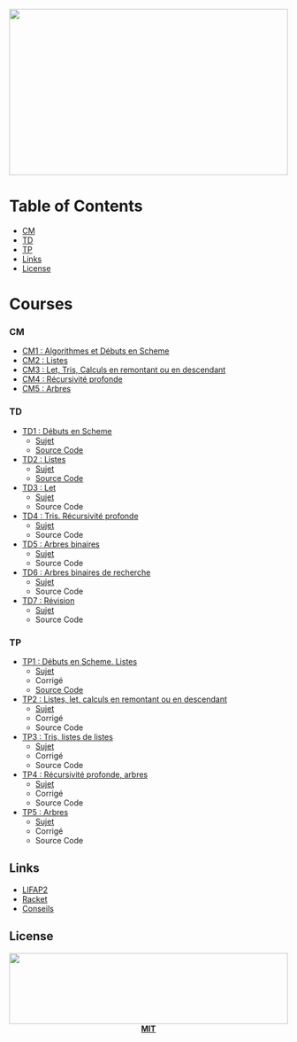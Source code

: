 <p align="center">
  <img src="https://i.nurlan.co/i/lifap2.svg" width="100%" height="300">
</p>

# Table of Contents

- [CM](#cm)
- [TD](#td)
- [TP](#tp)
- [Links](#links)
- [License](#license)

# Courses

### CM

- [CM1 : Algorithmes et Débuts en Scheme](CM/CM1.pdf)
- [CM2 : Listes](CM/CM2.pdf)
- [CM3 : Let, Tris, Calculs en remontant ou en descendant](CM/CM3.pdf)
- [CM4 : Récursivité profonde](CM/CM4.pdf)
- [CM5 : Arbres](CM/CM5.pdf)


### TD

- [TD1 : Débuts en Scheme](TD/TD1/)
  - [Sujet](TD/TD1/TD1.pdf)
  - [Source Code](TD/TD1/Code)
- [TD2 : Listes](TD/TD2/)
  - [Sujet](TD/TD2/TD.pdf)
  - [Source Code](TD/TD2/Code)
- [TD3 : Let](TD/TD3/)
  - [Sujet](TD/TD3/TD3.pdf)
  - Source Code[](TD/TD3/Code)
- [TD4 : Tris. Récursivité profonde](TD/TD4/)
  - [Sujet](TD/TD4/TD4.pdf)
  - Source Code[](TD/TD4/Code)
- [TD5 : Arbres binaires](TD/TD5-6/)
  - [Sujet](TD/TD5-6/TD5-6.pdf)
  - Source Code[](TD/TD5-6/Code)
- [TD6 : Arbres binaires de recherche](TD/TD5-6/)
  - [Sujet](TD/TD5-6/TD5-6.pdf)
  - Source Code[](TD/TD5-6/Code)
- [TD7 : Révision](TD/TD7/)
  - [Sujet](TD/TD7/TD7.pdf)
  - Source Code[](TD/TD7/Code)

### TP

- [TP1 : Débuts en Scheme. Listes](TP/TP1)
  - [Sujet](TP/TP1/TP1.pdf)
  - Corrigé[](TP/TP1/TP1-cor.pdf)
  - [Source Code](TP/TP1/Code)
- [TP2 : Listes, let, calculs en remontant ou en descendant](TP/TP2)
  - [Sujet](TP/TP2/TP2.pdf)
  - Corrigé[](TP/TP2/TP2-cor.pdf)
  - Source Code[](TP/TP2/Code)
- [TP3 : Tris, listes de listes](TP/TP3)
  - [Sujet](TP/TP3/TP3.pdf)
  - Corrigé[](TP/TP3/TP3-cor.pdf)
  - Source Code[](TP/TP3/Code)
- [TP4 : Récursivité profonde, arbres](TP/TP4)
  - [Sujet](TP/TP4/TP4.pdf)
  - Corrigé[](TP/TP4/TP4-cor.pdf)
  - Source Code[](TP/TP4/Code)
- [TP5 : Arbres](TP/TP5)
  - [Sujet](TP/TP5/TP5.pdf)
  - Corrigé[](TP/TP5/TP5-cor.pdf)
  - Source Code[](TP/TP5/Code)

## Links

- [LIFAP2][1]
- [Racket][2]
- [Conseils][3]

## License

<p align="center">
  <a href="./LICENSE"><img src="https://i.nurlan.co/i/logo.svg" width="100%" height="128"></a>
  <a href="./LICENSE"><strong>MIT</strong></a>
</p>



[1]: http://liris.cnrs.fr/marie.lefevre/ens/LIFAP2/
[2]: http://racket-lang.org
[3]: ./Other/Conseils.pdf
